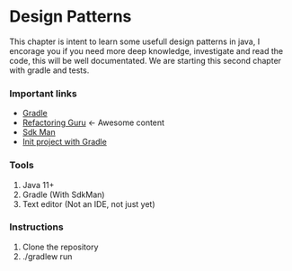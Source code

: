 # Design Patterns
This chapter is intent to learn some usefull design patterns in java, I encorage you if you need more deep knowledge, investigate and read the code, this will be well documentated. We are starting this second chapter with gradle and tests.

### Important links
- [Gradle](https://gradle.org)
- [Refactoring Guru](https://refactoring.guru) <- Awesome content
- [Sdk Man](https://sdkman.io)
- [Init project with Gradle](https://docs.gradle.org/current/userguide/part1_gradle_init.html#part1_begin)

### Tools
1. Java 11+
2. Gradle (With SdkMan)
3. Text editor (Not an IDE, not just yet)

### Instructions

1. Clone the repository
2. ./gradlew run
